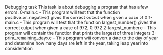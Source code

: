 Debugging task
This task is about debugging a program that has a few errors.
0-main.c
    - This program will test that the function positive_or_negative() gives the correct output when given a case of 0
1-main.c
    - This program will test that the function largest_number() gives the correct output when given a case of 972, 0, 972
2-largest_number.c
    - This program will contain the function that prints the largest of three integers
3-print_remaining_days.c
    - This program will convert a date to the day of year and determine how many days are left in the year, taking leap year into consideration